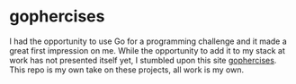 # gophercises

I had the opportunity to use Go for a programming challenge and it made a great first impression on me. While the opportunity to add it to my stack at work has not presented itself yet, I stumbled upon this site [gophercises](https://gophercises.com/). This repo is my own take on these projects, all work is my own. 
